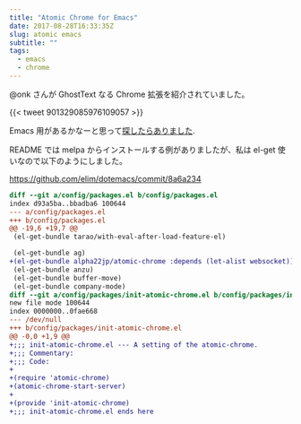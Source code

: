 ```yaml
---
title: "Atomic Chrome for Emacs"
date: 2017-08-28T16:33:35Z
slug: atomic emacs
subtitle: ""
tags:
  - emacs
  - chrome
---
```


@onk さんが GhostText なる Chrome 拡張を紹介されていました。

{{< tweet 901329085976109057 >}} 

Emacs 用があるかなーと思って[探したらありました][1].

<!--more-->

README では melpa からインストールする例がありましたが、私は el-get 使いなので以下のようにしました。

<https://github.com/elim/dotemacs/commit/8a6a234>

```diff
diff --git a/config/packages.el b/config/packages.el
index d93a5ba..bbadba6 100644
--- a/config/packages.el
+++ b/config/packages.el
@@ -19,6 +19,7 @@
 (el-get-bundle tarao/with-eval-after-load-feature-el)

 (el-get-bundle ag)
+(el-get-bundle alpha22jp/atomic-chrome :depends (let-alist websocket))
 (el-get-bundle anzu)
 (el-get-bundle buffer-move)
 (el-get-bundle company-mode)
diff --git a/config/packages/init-atomic-chrome.el b/config/packages/init-atomic-chrome.el
new file mode 100644
index 0000000..0fae668
--- /dev/null
+++ b/config/packages/init-atomic-chrome.el
@@ -0,0 +1,9 @@
+;;; init-atomic-chrome.el --- A setting of the atomic-chrome.
+;;; Commentary:
+;;; Code:
+
+(require 'atomic-chrome)
+(atomic-chrome-start-server)
+
+(provide 'init-atomic-chrome)
+;;; init-atomic-chrome.el ends here
```

[1]: https://github.com/alpha22jp/atomic-chrome "Atomic Chrome for Emacs"
